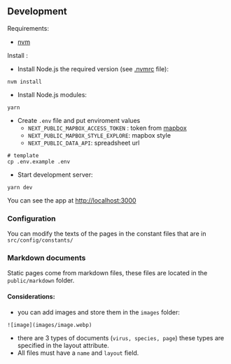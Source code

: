 ## Development

Requirements:

- [nvm](https://github.com/creationix/nvm)

Install :

- Install Node.js the required version (see [.nvmrc](.nvmrc) file):

```shell
nvm install
```

- Install Node.js modules:

```shell
yarn
```

- Create `.env` file and put enviroment values
  - `NEXT_PUBLIC_MAPBOX_ACCESS_TOKEN` : token from [mapbox](https://docs.mapbox.com/help/getting-started/access-tokens/)
  - `NEXT_PUBLIC_MAPBOX_STYLE_EXPLORE`: mapbox style
  - `NEXT_PUBLIC_DATA_API`: spreadsheet url

```shell
# template
cp .env.example .env
```

- Start development server:

```shell
yarn dev
```

You can see the app at [http://localhost:3000](http://localhost:3000)

### Configuration

You can modify the texts of the pages in the constant files that are in `src/config/constants/`

### Markdown documents

Static pages come from markdown files, these files are located in the `public/markdown` folder.

#### Considerations:

- you can add images and store them in the `images` folder:

```text
![image](images/image.webp)
```

- there are 3 types of documents (`virus, species, page`) these types are specified in the layout attribute.
- All files must have a `name` and `layout` field.
